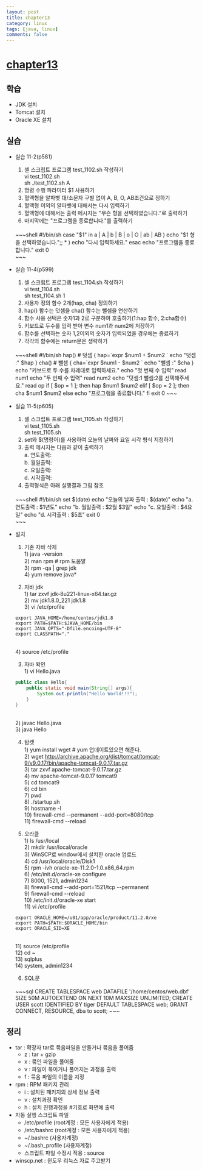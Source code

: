 ```yaml
---
layout: post
title: chapter13
category: linux
tags: [java, linux]
comments: false
---
```


# [chapter13]()

## 학습
* JDK 설치 
* Tomcat 설치 
* Oracle XE 설치 

## 실습
* 실습 11-2(p581)
    1. 셀 스크립트 프로그램 test_1102.sh 작성하기
    <br> vi test_1102.sh
    <br> sh ./test_1102.sh A
    2. 명령 수행 파라미터 $1 사용하기
    3. 혈액형을 알파벳 대/소문자 구별 없이 A, B, O, AB조건으로 정하기
    4. 혈액형 이외의 알파벳에 대해서는 다시 입력하기
    5. 혈액형에 대해서는 출력 메시지는 "무슨 형을 선택하였습니다."로 출력하기
    6. 마지막에는 "프로그램을 종료합니다."를 출력하기
    <br>
    ~~~shell 
    #!/bin/sh
    case "$1" in
    a | A | b | B | o | O | ab | AB )
    echo "$1 형을 선택하였습니다.";;
    * ) 
    echo "다시 입력하세요."
    esac
    echo "프로그램을 종료합니다."
    exit 0 <br>
    ~~~

* 실습 11-4(p599)
    1. 셀 스크립트 프로그램 test_1104.sh 작성하기
    <br> vi test_1104.sh
    <br> sh test_1104.sh 1
    2. 사용자 정의 함수 2개(hap, cha) 정의하기
    3. hap() 함수는 덧셈을 cha() 함수는 뺄셈을 연산하기
    4. 함수 사용 선택은 숫자1과 2로 구분하여 호출하기(1:hap 함수, 2:cha함수)
    5. 키보드로 두수를 입력 받아 변수 num1과 num2에 저장하기
    6. 함수를 선택하는 숫자 1,2이외의 숫자가 입력되었을 경우에는 종료하기
    7. 각각의 함수에는 return문은 생략하기
    <br>
    ~~~shell
    #!/bin/sh
    hap()   # 덧셈
    {
    hap=`expr $num1 + $num2 `
    echo "덧셈 :" $hap
    }
    cha()   # 뺄셈
    {
    cha=`expr $num1 - $num2 `
    echo "뺄셈 :" $cha
    }
    echo "키보드로 두 수를 차레대로 입력하세요."
    echo "첫 번째 수 입력"
    read num1
    echo "두 번째 수 입력"
    read num2
    echo "덧셈:1 뺄셈:2를 선택해주세요."
    read op
    if [ $op = 1 ]; then
    hap $num1 $num2
    elif [ $op = 2 ]; then
    cha $num1 $num2
    else
    echo "프로그램을 종료합니다."
    fi
    exit 0
    ~~~

* 실습 11-5(p605)
    1. 셀 스크립트 프로그램 test_1105.sh 작성하기
    <br> vi test_1105.sh
    <br> sh test_1105.sh
    2. set와 $(명령어)를 사용하여 오늘의 날짜와 요일 시각 형식 지정하기
    3. 출력 메시지는 다음과 같이 출력하기
    <br> a. 연도출력:
    <br> b. 월일출력:
    <br> c. 요일출력:
    <br> d. 시각출력:
    4. 출력형식은 아래 실행결과 그림 참조
    <br>
    ~~~shell
    #!/bin/sh
    set $(date)
    echo "오늘의 날짜 출력 : $(date)"
    echo "a. 연도출력 : $1년도"
    echo "b. 월일출력 : $2월 $3일"
    echo "c. 요일출력 : $4요일"
    echo "d. 시각출력 : $5초"
    exit 0 <br>
    ~~~

* 설치
    1. 기존 자바 삭제
    <br> 1) java -version
    <br> 2) man rpm                 # rpm 도움말
    <br> 3) rpm -qa | grep jdk
    <br> 4) yum remove java*

    2. 자바 jdk
    <br> 1) tar zxvf jdk-8u221-linux-x64.tar.gz
    <br> 2) mv jdk1.8.0_221 jdk1.8
    <br> 3) vi /etc/profile
    ~~~shell
    export JAVA_HOME=/home/centos/jdk1.8
    export PATH=$PATH:$JAVA_HOME/bin
    export JAVA_OPTS="-Dfile.encoing=UTF-8"
    export CLASSPATH="."
    ~~~
    <br> 4) source /etc/profile

    3. 자바 확인
    <br> 1) vi Hello.java
    ~~~java
    public class Hello{
        public static void main(String[] args){
            System.out.println("Hello World!!!");
        }
    }
    ~~~
    <br> 2) javac Hello.java
    <br> 3) java Hello
    
    4. 탐캣
    <br> 1) yum install wget   # yum 업데이트있으면 해준다.
    <br> 2) wget http://archive.apache.org/dist/tomcat/tomcat-9/v9.0.17/bin/apache-tomcat-9.0.17.tar.gz
    <br> 3) tar zxvf apache-tomcat-9.0.17.tar.gz
    <br> 4) mv apache-tomcat-9.0.17 tomcat9
    <br> 5) cd tomcat9
    <br> 6) cd bin
    <br> 7) pwd
    <br> 8) ./startup.sh
    <br> 9) hostname -I
    <br> 10) firewall-cmd --permanent --add-port=8080/tcp
    <br> 11) firewall-cmd --reload

    5. 오라클
    <br> 1) ls /usr/local
    <br> 2) mkdir /usr/local/oracle
    <br> 3) WinSCP로 window에서 설치한 oracle 업로드
    <br> 4) cd /usr/local/oracle/Disk1
    <br> 5) rpm -ivh oracle-xe-11.2.0-1.0.x86_64.rpm
    <br> 6) /etc/init.d/oracle-xe configure
    <br> 7) 8000, 1521, admin1234
    <br> 8) firewall-cmd --add-port=1521/tcp --permanent
    <br> 9) firewall-cmd --reload
    <br> 10) /etc/init.d/oracle-xe start
    <br> 11) vi /etc/profile
    ~~~shell
    export ORACLE_HOME=/u01/app/oracle/product/11.2.0/xe
    export PATH=$PATH:$ORACLE_HOME/bin
    export ORACLE_SID=XE
    ~~~
    <br> 11) source /etc/profile
    <br> 12) cd ~
    <br> 13) sqlplus
    <br> 14) system, admin1234

    6. SQL문
    <br>
    ~~~sql 
    CREATE TABLESPACE web
    DATAFILE '/home/centos/web.dbf' SIZE 50M
    AUTOEXTEND ON
    NEXT 10M
    MAXSIZE UNLIMITED;
    CREATE USER scott IDENTIFIED BY tiger
    DEFAULT TABLESPACE web;
    GRANT CONNECT, RESOURCE, dba to scott;
    ~~~

## 정리
* tar : 확장자 tar로 묶음파일을 만들거나 묶음을 풀어줌
    - z : tar + gzip
    - x : 묶인 파일을 풀어줌
    - v : 파일이 묶이거나 풀어지는 과정을 출력
    - f : 묶음 파일의 이름을 지정
* rpm : RPM 패키지 관리
    - i : 설치된 패키지의 상세 정보 출력
    - v : 설치과정 확인
    - h : 설치 진행과정을 #기호로 화면에 출력
* 자동 실행 스크립트 파일
    - /etc/profile      (root계정 : 모든 사용자에게 적용)
    - /etc/bashrc       (root계정 : 모든 사용자에게 적용)
    - ~/.bashrc         (사용자계정)
    - ~/.bash_profile   (사용자계정)
    - 스크립트 파일 수정시 적용 : source
* winscp.net : 윈도우 리눅스 자료 주고받기